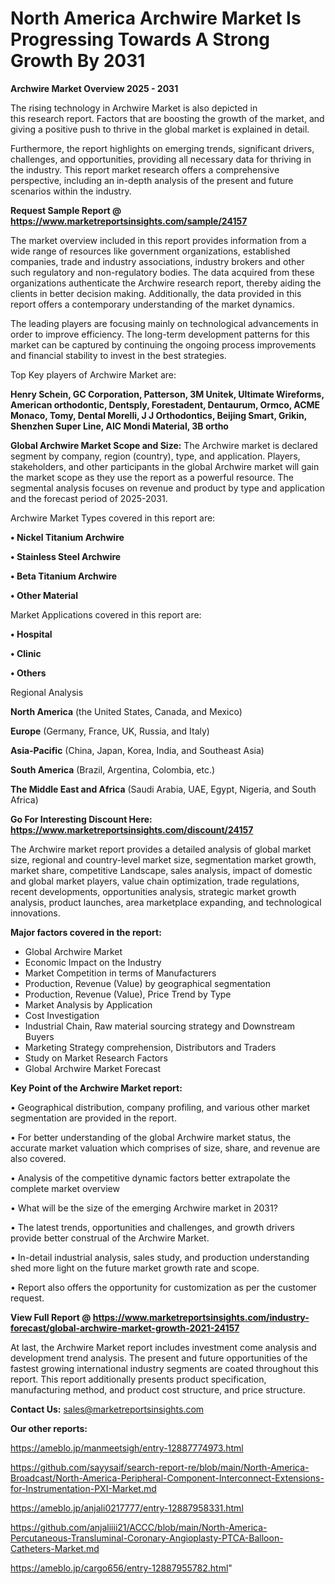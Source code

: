 # North America Archwire Market Is Progressing Towards A Strong Growth By 2031

<Strong> Archwire Market Overview 2025 - 2031</strong>

The rising technology in Archwire Market is also depicted in this research report. Factors that are boosting the growth of the market, and giving a positive push to thrive in the global market is explained in detail.

Furthermore, the report highlights on emerging trends, significant drivers, challenges, and opportunities, providing all necessary data for thriving in the industry. This report market research offers a comprehensive perspective, including an in-depth analysis of the present and future scenarios within the industry.

<strong>Request Sample Report @ <a href=https://www.marketreportsinsights.com/sample/24157>https://www.marketreportsinsights.com/sample/24157</a></strong>

The market overview included in this report provides information from a wide range of resources like government organizations, established companies, trade and industry associations, industry brokers and other such regulatory and non-regulatory bodies. The data acquired from these organizations authenticate the Archwire research report, thereby aiding the clients in better decision making. Additionally, the data provided in this report offers a contemporary understanding of the market dynamics.

The leading players are focusing mainly on technological advancements in order to improve efficiency. The long-term development patterns for this market can be captured by continuing the ongoing process improvements and financial stability to invest in the best strategies.

Top Key players of Archwire Market are:

<strong>Henry Schein, GC Corporation, Patterson, 3M Unitek, Ultimate Wireforms, American orthodontic, Dentsply, Forestadent, Dentaurum, Ormco, ACME Monaco, Tomy, Dental Morelli, J J Orthodontics, Beijing Smart, Grikin, Shenzhen Super Line, AIC Mondi Material, 3B ortho</strong>

<strong><b>Global Archwire Market Scope and Size:</b></strong>
The Archwire market is declared segment by company, region (country), type, and application. Players, stakeholders, and other participants in the global Archwire market will gain the market scope as they use the report as a powerful resource. The segmental analysis focuses on revenue and product by type and application and the forecast period of 2025-2031.

Archwire Market Types covered in this report are:

<strong>• Nickel Titanium Archwire

• Stainless Steel Archwire

• Beta Titanium Archwire

• Other Material</strong>

Market Applications covered in this report are:

<strong>• Hospital

• Clinic

• Others</strong> 

Regional Analysis

<strong>North America</strong> (the United States, Canada, and Mexico)

<strong>Europe</strong> (Germany, France, UK, Russia, and Italy)

<strong>Asia-Pacific</strong> (China, Japan, Korea, India, and Southeast Asia)

<strong>South America</strong> (Brazil, Argentina, Colombia, etc.)

<strong>The Middle East and Africa</strong> (Saudi Arabia, UAE, Egypt, Nigeria, and South Africa)

<strong>Go For Interesting Discount Here: <a href=https://www.marketreportsinsights.com/discount/24157>https://www.marketreportsinsights.com/discount/24157</a></strong>

The Archwire market report provides a detailed analysis of global market size, regional and country-level market size, segmentation market growth, market share, competitive Landscape, sales analysis, impact of domestic and global market players, value chain optimization, trade regulations, recent developments, opportunities analysis, strategic market growth analysis, product launches, area marketplace expanding, and technological innovations.

<strong><b>Major factors covered in the report:</b></strong>
<ul>
  <li>Global Archwire Market </li>
  <li>Economic Impact on the Industry</li>
  <li>Market Competition in terms of Manufacturers</li>
  <li>Production, Revenue (Value) by geographical segmentation</li>
  <li>Production, Revenue (Value), Price Trend by Type</li>
  <li>Market Analysis by Application</li>
  <li>Cost Investigation</li>
  <li>Industrial Chain, Raw material sourcing strategy and Downstream Buyers</li>
  <li>Marketing Strategy comprehension, Distributors and Traders</li>
  <li>Study on Market Research Factors</li>
  <li>Global Archwire Market Forecast</li>
</ul>

<strong><b>Key Point of the Archwire Market report:</b></strong>

• Geographical distribution, company profiling, and various other market segmentation are provided in the report.

• For better understanding of the global Archwire market status, the accurate market valuation which comprises of size, share, and revenue are also covered.

• Analysis of the competitive dynamic factors better extrapolate the complete market overview

• What will be the size of the emerging Archwire market in 2031?

• The latest trends, opportunities and challenges, and growth drivers provide better construal of the Archwire Market.

• In-detail industrial analysis, sales study, and production understanding shed more light on the future market growth rate and scope.

• Report also offers the opportunity for customization as per the customer request.

<strong><b>View Full Report @ <a href=https://www.marketreportsinsights.com/industry-forecast/global-archwire-market-growth-2021-24157>https://www.marketreportsinsights.com/industry-forecast/global-archwire-market-growth-2021-24157</a></b></strong>


At last, the Archwire Market report includes investment come analysis and development trend analysis. The present and future opportunities of the fastest growing international industry segments are coated throughout this report. This report additionally presents product specification, manufacturing method, and product cost structure, and price structure.

<strong>Contact Us:</strong>
sales@marketreportsinsights.com

<strong>Our other reports:</strong>

<a href=https://ameblo.jp/manmeetsigh/entry-12887774973.html>https://ameblo.jp/manmeetsigh/entry-12887774973.html</a>

<a href=https://github.com/sayysaif/search-report-re/blob/main/North-America-Broadcast/North-America-Peripheral-Component-Interconnect-Extensions-for-Instrumentation-PXI-Market.md>https://github.com/sayysaif/search-report-re/blob/main/North-America-Broadcast/North-America-Peripheral-Component-Interconnect-Extensions-for-Instrumentation-PXI-Market.md</a>

<a href=https://ameblo.jp/anjali0217777/entry-12887958331.html>https://ameblo.jp/anjali0217777/entry-12887958331.html</a>

<a href=https://github.com/anjaliiii21/ACCC/blob/main/North-America-Percutaneous-Transluminal-Coronary-Angioplasty-PTCA-Balloon-Catheters-Market.md>https://github.com/anjaliiii21/ACCC/blob/main/North-America-Percutaneous-Transluminal-Coronary-Angioplasty-PTCA-Balloon-Catheters-Market.md</a>

<a href=https://ameblo.jp/cargo656/entry-12887955782.html>https://ameblo.jp/cargo656/entry-12887955782.html</a>"

